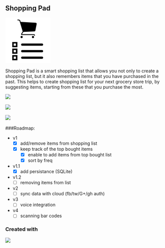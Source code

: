 ## Shopping Pad

![Shopping Pad](ShoppingPad.png)

Shopping Pad is a smart shopping list that allows you not only to create a shopping list, but it also remembers items that you have purchased in the past. This helps to create shopping list for your next grocery store trip, by suggesting items, starting from these that you purchase the most.

<a href="https://itunes.apple.com/us/app/shopping-pad/id1099704934"><img src="http://drexel.edu/~/media/Images/alumni/Social%20media%20icons/App-Store-Icon.ashx?la=en&hash=0410913BCDF4491F0696B07A5D5123F6EC77971E" width="200px" /></a>

<a href="https://play.google.com/store/apps/details?id=jj09.shoppingpad"><img src="http://seom.esa.int/files/googleplay_icon.jpg" width="200px" /></a>

<a href="https://www.microsoft.com/en-us/store/apps/shopping-pad/9nblggh4lzmw"><img src="http://www.music-maker.com/fileadmin/MumaCore/images/cta/btn-windows-store-en.png" width="200px" /></a>
	
###Roadmap:
* v1
	* [x] add/remove items from shopping list
	* [x] keep track of the top bought items
		* [x] enable to add items from top bought list
		* [x] sort by freq

* v1.1
	* [x] add persistance (SQLite)
    
* v1.2
    * [ ] removing items from list

* v2
	* [ ] sync data with cloud (fb/tw/G+/gh auth)

* v3
	* [ ] voice integration

* v4
	* [ ] scanning bar codes

### Created with

<a href="http://xamarin.com"><img src="https://upload.wikimedia.org/wikipedia/commons/6/68/Xamarin_logo_and_wordmark.png" width="400px" /></a>
